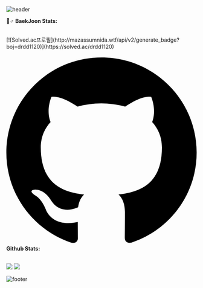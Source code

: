 ![header](https://capsule-render.vercel.app/api?type=waving&color=gradient&height=250&section=header&text=Jae%20Heon%20Jeong&fontSize=30)

  
<summary>🏫♂ <b> BaekJoon Stats: </b></summary>
  <br>
<p align="left">
  [![Solved.ac프로필](http://mazassumnida.wtf/api/v2/generate_badge?boj=drdd1120)](https://solved.ac/drdd1120)
</p>


<summary><svg role="img" viewBox="0 0 24 24" xmlns="http://www.w3.org/2000/svg"><title>GitHub</title><path d="M12 .297c-6.63 0-12 5.373-12 12 0 5.303 3.438 9.8 8.205 11.385.6.113.82-.258.82-.577 0-.285-.01-1.04-.015-2.04-3.338.724-4.042-1.61-4.042-1.61C4.422 18.07 3.633 17.7 3.633 17.7c-1.087-.744.084-.729.084-.729 1.205.084 1.838 1.236 1.838 1.236 1.07 1.835 2.809 1.305 3.495.998.108-.776.417-1.305.76-1.605-2.665-.3-5.466-1.332-5.466-5.93 0-1.31.465-2.38 1.235-3.22-.135-.303-.54-1.523.105-3.176 0 0 1.005-.322 3.3 1.23.96-.267 1.98-.399 3-.405 1.02.006 2.04.138 3 .405 2.28-1.552 3.285-1.23 3.285-1.23.645 1.653.24 2.873.12 3.176.765.84 1.23 1.91 1.23 3.22 0 4.61-2.805 5.625-5.475 5.92.42.36.81 1.096.81 2.22 0 1.606-.015 2.896-.015 3.286 0 .315.21.69.825.57C20.565 22.092 24 17.592 24 12.297c0-6.627-5.373-12-12-12"/></svg> <b>Github Stats: </b></summary>
<br>
<p align="left">
  <img src="https://github-readme-stats.vercel.app/api?username=drdd1120&show_icons=true&theme=dark"/>
  <img src="https://github-readme-stats.vercel.app/api/top-langs/?username=drdd1120&show_icons=true&hide_border=true&title_color=00EEFF&text_color=FFFFFF&bg_color=000000&icon_color=004386&layout=compact">
</p>



<!--
- 🔭 I’m currently working on ...
- 🌱 I’m currently learning ...
- 👯 I’m looking to collaborate on ...
- 🤔 I’m looking for help with ...
- 💬 Ask me about ...
- 📫 How to reach me: ...
- 😄 Pronouns: ...
- ⚡ Fun fact: ...
-->
![footer](https://capsule-render.vercel.app/api?type=waving&color=gradient&height=200&section=footer)
